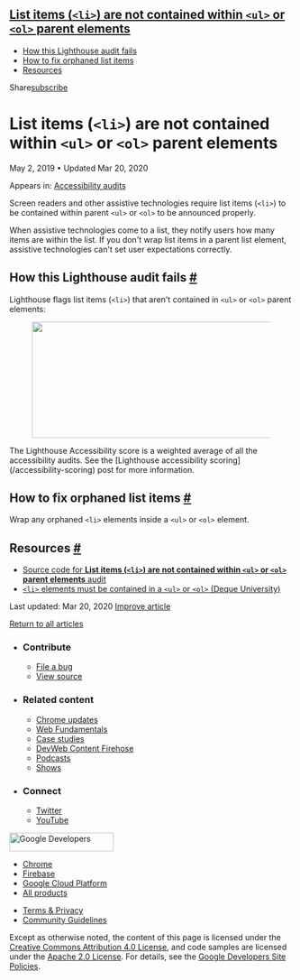 ## <a href="#list-items-(lesscodegreaterandltliandgtlesscodegreater)-are-not-contained-within-lesscodegreaterandltulandgtlesscodegreater-or-lesscodegreaterandltolandgtlesscodegreater-parent-elements" class="w-toc__header--link">List items (<code>&lt;li&gt;</code>) are not contained within <code>&lt;ul&gt;</code> or <code>&lt;ol&gt;</code> parent elements</a>

- [How this Lighthouse audit fails](#how-this-lighthouse-audit-fails)
- [How to fix orphaned list items](#how-to-fix-orphaned-list-items)
- [Resources](#resources)

Share<a href="/newsletter/" class="gc-analytics-event w-actions__fab w-actions__fab--subscribe"><span>subscribe</span></a>

# List items (`<li>`) are not contained within `<ul>` or `<ol>` parent elements

May 2, 2019 <span class="w-author__separator">•</span> Updated Mar 20, 2020

<span class="w-post-signpost__title">Appears in:</span> <a href="/lighthouse-accessibility" class="w-post-signpost__link">Accessibility audits</a>

Screen readers and other assistive technologies require list items (`<li>`) to be contained within parent `<ul>` or `<ol>` to be announced properly.

When assistive technologies come to a list, they notify users how many items are within the list. If you don't wrap list items in a parent list element, assistive technologies can't set user expectations correctly.

## How this Lighthouse audit fails <a href="#how-this-lighthouse-audit-fails" class="w-headline-link">#</a>

Lighthouse flags list items (`<li>`) that aren't contained in `<ul>` or `<ol>` parent elements:

<figure><img src="https://web-dev.imgix.net/image/tcFciHGuF3MxnTr1y5ue01OGLBn2/t0eKD6m7y03inCQUuyUx.png?auto=format" class="w-screenshot" sizes="(min-width: 800px) 800px, calc(100vw - 48px)" srcset="https://web-dev.imgix.net/image/tcFciHGuF3MxnTr1y5ue01OGLBn2/t0eKD6m7y03inCQUuyUx.png?auto=format&amp;w=200 200w, https://web-dev.imgix.net/image/tcFciHGuF3MxnTr1y5ue01OGLBn2/t0eKD6m7y03inCQUuyUx.png?auto=format&amp;w=228 228w, https://web-dev.imgix.net/image/tcFciHGuF3MxnTr1y5ue01OGLBn2/t0eKD6m7y03inCQUuyUx.png?auto=format&amp;w=260 260w, https://web-dev.imgix.net/image/tcFciHGuF3MxnTr1y5ue01OGLBn2/t0eKD6m7y03inCQUuyUx.png?auto=format&amp;w=296 296w, https://web-dev.imgix.net/image/tcFciHGuF3MxnTr1y5ue01OGLBn2/t0eKD6m7y03inCQUuyUx.png?auto=format&amp;w=338 338w, https://web-dev.imgix.net/image/tcFciHGuF3MxnTr1y5ue01OGLBn2/t0eKD6m7y03inCQUuyUx.png?auto=format&amp;w=385 385w, https://web-dev.imgix.net/image/tcFciHGuF3MxnTr1y5ue01OGLBn2/t0eKD6m7y03inCQUuyUx.png?auto=format&amp;w=439 439w, https://web-dev.imgix.net/image/tcFciHGuF3MxnTr1y5ue01OGLBn2/t0eKD6m7y03inCQUuyUx.png?auto=format&amp;w=500 500w, https://web-dev.imgix.net/image/tcFciHGuF3MxnTr1y5ue01OGLBn2/t0eKD6m7y03inCQUuyUx.png?auto=format&amp;w=571 571w, https://web-dev.imgix.net/image/tcFciHGuF3MxnTr1y5ue01OGLBn2/t0eKD6m7y03inCQUuyUx.png?auto=format&amp;w=650 650w, https://web-dev.imgix.net/image/tcFciHGuF3MxnTr1y5ue01OGLBn2/t0eKD6m7y03inCQUuyUx.png?auto=format&amp;w=741 741w, https://web-dev.imgix.net/image/tcFciHGuF3MxnTr1y5ue01OGLBn2/t0eKD6m7y03inCQUuyUx.png?auto=format&amp;w=845 845w, https://web-dev.imgix.net/image/tcFciHGuF3MxnTr1y5ue01OGLBn2/t0eKD6m7y03inCQUuyUx.png?auto=format&amp;w=964 964w, https://web-dev.imgix.net/image/tcFciHGuF3MxnTr1y5ue01OGLBn2/t0eKD6m7y03inCQUuyUx.png?auto=format&amp;w=1098 1098w, https://web-dev.imgix.net/image/tcFciHGuF3MxnTr1y5ue01OGLBn2/t0eKD6m7y03inCQUuyUx.png?auto=format&amp;w=1252 1252w, https://web-dev.imgix.net/image/tcFciHGuF3MxnTr1y5ue01OGLBn2/t0eKD6m7y03inCQUuyUx.png?auto=format&amp;w=1428 1428w, https://web-dev.imgix.net/image/tcFciHGuF3MxnTr1y5ue01OGLBn2/t0eKD6m7y03inCQUuyUx.png?auto=format&amp;w=1600 1600w" width="800" height="206" /></figure>The Lighthouse Accessibility score is a weighted average of all the accessibility audits. See the [Lighthouse accessibility scoring](/accessibility-scoring) post for more information.

## How to fix orphaned list items <a href="#how-to-fix-orphaned-list-items" class="w-headline-link">#</a>

Wrap any orphaned `<li>` elements inside a `<ul>` or `<ol>` element.

## Resources <a href="#resources" class="w-headline-link">#</a>

- [Source code for **List items (`<li>`) are not contained within `<ul>` or `<ol>` parent elements** audit](https://github.com/GoogleChrome/lighthouse/blob/master/lighthouse-core/audits/accessibility/listitem.js)
- [`<li>` elements must be contained in a `<ul>` or `<ol>` (Deque University)](https://dequeuniversity.com/rules/axe/3.3/listitem)

<span class="w-mr--sm">Last updated: Mar 20, 2020 </span>[Improve article](https://github.com/GoogleChrome/web.dev/blob/master/src/site/content/en/lighthouse-accessibility/listitem/index.md)

<a href="/lighthouse-accessibility" class="gc-analytics-event w-article-navigation__link w-article-navigation__link--back w-article-navigation__link--single">Return to all articles</a>

- ### Contribute

  - <a href="https://github.com/GoogleChrome/web.dev/issues/new?assignees=&amp;labels=bug&amp;template=bug_report.md&amp;title=" class="w-footer__linkbox-link">File a bug</a>
  - <a href="https://github.com/googlechrome/web.dev" class="w-footer__linkbox-link">View source</a>

- ### Related content

  - <a href="https://blog.chromium.org/" class="w-footer__linkbox-link">Chrome updates</a>
  - <a href="https://developers.google.com/web/" class="w-footer__linkbox-link">Web Fundamentals</a>
  - <a href="https://developers.google.com/web/showcase/" class="w-footer__linkbox-link">Case studies</a>
  - <a href="https://devwebfeed.appspot.com/" class="w-footer__linkbox-link">DevWeb Content Firehose</a>
  - <a href="/podcasts/" class="w-footer__linkbox-link">Podcasts</a>
  - <a href="/shows/" class="w-footer__linkbox-link">Shows</a>

- ### Connect

  - <a href="https://www.twitter.com/ChromiumDev" class="w-footer__linkbox-link">Twitter</a>
  - <a href="https://www.youtube.com/user/ChromeDevelopers" class="w-footer__linkbox-link">YouTube</a>

<a href="https://developers.google.com/" class="w-footer__utility-logo-link"><img src="/images/lockup-color.png" alt="Google Developers" class="w-footer__utility-logo" width="185" height="33" /></a>

- <a href="https://developer.chrome.com/" class="w-footer__utility-link">Chrome</a>
- <a href="https://firebase.google.com/" class="w-footer__utility-link">Firebase</a>
- <a href="https://cloud.google.com/" class="w-footer__utility-link">Google Cloud Platform</a>
- <a href="https://developers.google.com/products" class="w-footer__utility-link">All products</a>

<!-- -->

- <a href="https://policies.google.com/" class="w-footer__utility-link">Terms &amp; Privacy</a>
- <a href="/community-guidelines/" class="w-footer__utility-link">Community Guidelines</a>

Except as otherwise noted, the content of this page is licensed under the [Creative Commons Attribution 4.0 License](https://creativecommons.org/licenses/by/4.0/), and code samples are licensed under the [Apache 2.0 License](https://www.apache.org/licenses/LICENSE-2.0). For details, see the [Google Developers Site Policies](https://developers.google.com/terms/site-policies).
